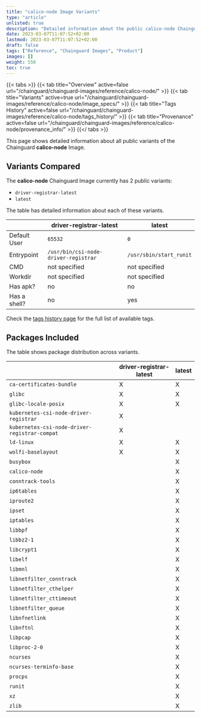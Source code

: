 ```yaml
---
title: "calico-node Image Variants"
type: "article"
unlisted: true
description: "Detailed information about the public calico-node Chainguard Image variants"
date: 2023-03-07T11:07:52+02:00
lastmod: 2023-03-07T11:07:52+02:00
draft: false
tags: ["Reference", "Chainguard Images", "Product"]
images: []
weight: 550
toc: true
---
```


{{< tabs >}}
{{< tab title="Overview" active=false url="/chainguard/chainguard-images/reference/calico-node/" >}}
{{< tab title="Variants" active=true url="/chainguard/chainguard-images/reference/calico-node/image_specs/" >}}
{{< tab title="Tags History" active=false url="/chainguard/chainguard-images/reference/calico-node/tags_history/" >}}
{{< tab title="Provenance" active=false url="/chainguard/chainguard-images/reference/calico-node/provenance_info/" >}}
{{</ tabs >}}

This page shows detailed information about all public variants of the Chainguard **calico-node** Image.

## Variants Compared
The **calico-node** Chainguard Image currently has 2 public variants: 

- `driver-registrar-latest`
- `latest`

The table has detailed information about each of these variants.

|              | driver-registrar-latest              | latest                  |
|--------------|--------------------------------------|-------------------------|
| Default User | `65532`                              | `0`                     |
| Entrypoint   | `/usr/bin/csi-node-driver-registrar` | `/usr/sbin/start_runit` |
| CMD          | not specified                        | not specified           |
| Workdir      | not specified                        | not specified           |
| Has apk?     | no                                   | no                      |
| Has a shell? | no                                   | yes                     |

Check the [tags history page](/chainguard/chainguard-images/reference/calico-node/tags_history/) for the full list of available tags.

## Packages Included
The table shows package distribution across variants.

|                                               | driver-registrar-latest | latest |
|-----------------------------------------------|-------------------------|--------|
| `ca-certificates-bundle`                      | X                       | X      |
| `glibc`                                       | X                       | X      |
| `glibc-locale-posix`                          | X                       | X      |
| `kubernetes-csi-node-driver-registrar`        | X                       |        |
| `kubernetes-csi-node-driver-registrar-compat` | X                       |        |
| `ld-linux`                                    | X                       | X      |
| `wolfi-baselayout`                            | X                       | X      |
| `busybox`                                     |                         | X      |
| `calico-node`                                 |                         | X      |
| `conntrack-tools`                             |                         | X      |
| `ip6tables`                                   |                         | X      |
| `iproute2`                                    |                         | X      |
| `ipset`                                       |                         | X      |
| `iptables`                                    |                         | X      |
| `libbpf`                                      |                         | X      |
| `libbz2-1`                                    |                         | X      |
| `libcrypt1`                                   |                         | X      |
| `libelf`                                      |                         | X      |
| `libmnl`                                      |                         | X      |
| `libnetfilter_conntrack`                      |                         | X      |
| `libnetfilter_cthelper`                       |                         | X      |
| `libnetfilter_cttimeout`                      |                         | X      |
| `libnetfilter_queue`                          |                         | X      |
| `libnfnetlink`                                |                         | X      |
| `libnftnl`                                    |                         | X      |
| `libpcap`                                     |                         | X      |
| `libproc-2-0`                                 |                         | X      |
| `ncurses`                                     |                         | X      |
| `ncurses-terminfo-base`                       |                         | X      |
| `procps`                                      |                         | X      |
| `runit`                                       |                         | X      |
| `xz`                                          |                         | X      |
| `zlib`                                        |                         | X      |

